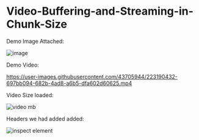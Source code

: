 # Video-Buffering-and-Streaming-in-Chunk-Size

Demo Image Attached:

![image](https://user-images.githubusercontent.com/43705944/223187922-3555b78e-b1ee-4bd9-8052-3b155024afe4.png)



Demo Video:

https://user-images.githubusercontent.com/43705944/223190432-697bb094-682b-4ad8-a6b5-dfa602d60625.mp4



Video Size loaded:

![video mb](https://user-images.githubusercontent.com/43705944/223195660-1b3813ae-1fe6-4152-a8d0-f41698a445fc.png)




Headers we had added added:

![inspect element](https://user-images.githubusercontent.com/43705944/223195371-736aaaaf-b9cf-4752-8d8b-63a0703ecae8.png)

